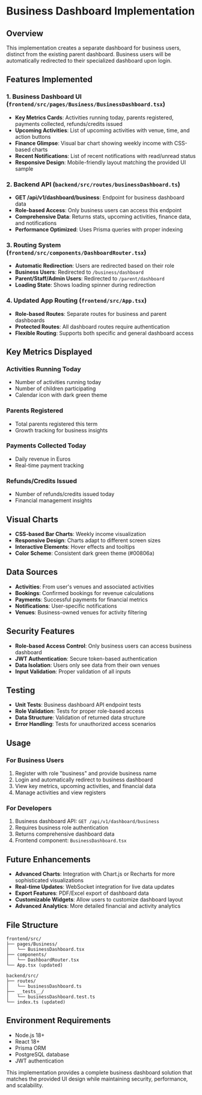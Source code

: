 # Business Dashboard Implementation

## Overview
This implementation creates a separate dashboard for business users, distinct from the existing parent dashboard. Business users will be automatically redirected to their specialized dashboard upon login.

## Features Implemented

### 1. Business Dashboard UI (`frontend/src/pages/Business/BusinessDashboard.tsx`)
- **Key Metrics Cards**: Activities running today, parents registered, payments collected, refunds/credits issued
- **Upcoming Activities**: List of upcoming activities with venue, time, and action buttons
- **Finance Glimpse**: Visual bar chart showing weekly income with CSS-based charts
- **Recent Notifications**: List of recent notifications with read/unread status
- **Responsive Design**: Mobile-friendly layout matching the provided UI sample

### 2. Backend API (`backend/src/routes/businessDashboard.ts`)
- **GET /api/v1/dashboard/business**: Endpoint for business dashboard data
- **Role-based Access**: Only business users can access this endpoint
- **Comprehensive Data**: Returns stats, upcoming activities, finance data, and notifications
- **Performance Optimized**: Uses Prisma queries with proper indexing

### 3. Routing System (`frontend/src/components/DashboardRouter.tsx`)
- **Automatic Redirection**: Users are redirected based on their role
- **Business Users**: Redirected to `/business/dashboard`
- **Parent/Staff/Admin Users**: Redirected to `/parent/dashboard`
- **Loading State**: Shows loading spinner during redirection

### 4. Updated App Routing (`frontend/src/App.tsx`)
- **Role-based Routes**: Separate routes for business and parent dashboards
- **Protected Routes**: All dashboard routes require authentication
- **Flexible Routing**: Supports both specific and general dashboard access

## Key Metrics Displayed

### Activities Running Today
- Number of activities running today
- Number of children participating
- Calendar icon with dark green theme

### Parents Registered
- Total parents registered this term
- Growth tracking for business insights

### Payments Collected Today
- Daily revenue in Euros
- Real-time payment tracking

### Refunds/Credits Issued
- Number of refunds/credits issued today
- Financial management insights

## Visual Charts
- **CSS-based Bar Charts**: Weekly income visualization
- **Responsive Design**: Charts adapt to different screen sizes
- **Interactive Elements**: Hover effects and tooltips
- **Color Scheme**: Consistent dark green theme (#00806a)

## Data Sources
- **Activities**: From user's venues and associated activities
- **Bookings**: Confirmed bookings for revenue calculations
- **Payments**: Successful payments for financial metrics
- **Notifications**: User-specific notifications
- **Venues**: Business-owned venues for activity filtering

## Security Features
- **Role-based Access Control**: Only business users can access business dashboard
- **JWT Authentication**: Secure token-based authentication
- **Data Isolation**: Users only see data from their own venues
- **Input Validation**: Proper validation of all inputs

## Testing
- **Unit Tests**: Business dashboard API endpoint tests
- **Role Validation**: Tests for proper role-based access
- **Data Structure**: Validation of returned data structure
- **Error Handling**: Tests for unauthorized access scenarios

## Usage

### For Business Users
1. Register with role "business" and provide business name
2. Login and automatically redirect to business dashboard
3. View key metrics, upcoming activities, and financial data
4. Manage activities and view registers

### For Developers
1. Business dashboard API: `GET /api/v1/dashboard/business`
2. Requires business role authentication
3. Returns comprehensive dashboard data
4. Frontend component: `BusinessDashboard.tsx`

## Future Enhancements
- **Advanced Charts**: Integration with Chart.js or Recharts for more sophisticated visualizations
- **Real-time Updates**: WebSocket integration for live data updates
- **Export Features**: PDF/Excel export of dashboard data
- **Customizable Widgets**: Allow users to customize dashboard layout
- **Advanced Analytics**: More detailed financial and activity analytics

## File Structure
```
frontend/src/
├── pages/Business/
│   └── BusinessDashboard.tsx
├── components/
│   └── DashboardRouter.tsx
└── App.tsx (updated)

backend/src/
├── routes/
│   └── businessDashboard.ts
├── __tests__/
│   └── businessDashboard.test.ts
└── index.ts (updated)
```

## Environment Requirements
- Node.js 18+
- React 18+
- Prisma ORM
- PostgreSQL database
- JWT authentication

This implementation provides a complete business dashboard solution that matches the provided UI design while maintaining security, performance, and scalability.

